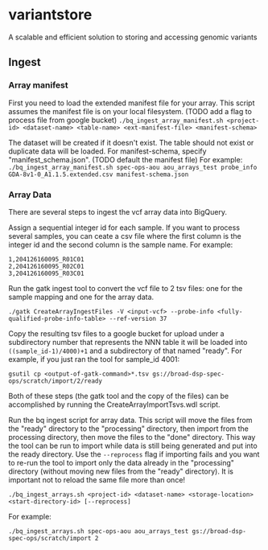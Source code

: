 # variantstore
A scalable and efficient solution to storing and accessing genomic variants

## Ingest
### Array manifest
First you need to load the extended manifest file for your array. This script assumes the manifest file is on your local filesystem. (TODO add a flag to process file from google bucket)
`./bq_ingest_array_manifest.sh <project-id> <dataset-name> <table-name> <ext-manifest-file> <manifest-schema>`

The dataset will be created if it doesn't exist. The table should not exist or duplicate data will be loaded. For manifest-schema, specify "manifest_schema.json". (TODO default the manifest file) For example: `./bq_ingest_array_manifest.sh spec-ops-aou aou_arrays_test probe_info GDA-8v1-0_A1.1.5.extended.csv manifest-schema.json`

### Array Data
There are several steps to ingest the vcf array data into BigQuery.


Assign a sequential integer id for each sample. If you want to process several samples, you can ceate a csv file where the first column is the integer id and the second column is the sample name. For example:

	1,204126160095_R01C01
	2,204126160095_R02C01
	3,204126160095_R03C01

Run the gatk ingest tool to convert the vcf file to 2 tsv files: one for the sample mapping and one for the array data. 

	./gatk CreateArrayIngestFiles -V <input-vcf> --probe-info <fully-qualified-probe-info-table> --ref-version 37

Copy the resulting tsv files to a google bucket for upload under a subdirectory number that represents the NNN table it will be loaded into `((sample_id-1)/4000)+1` and a subdirectory of that named "ready". For example, if you just ran the tool for sample_id 4001:

	gsutil cp <output-of-gatk-command>*.tsv gs://broad-dsp-spec-ops/scratch/import/2/ready

Both of these steps (the gatk tool and the copy of the files) can be accomplished by running the CreateArrayImportTsvs.wdl script.

Run the bq ingest script for array data. This script will move the files from the "ready" directory to the "processing" directory, then import from the processing directory, then move the files to the "done" directory. This way the tool can be run to import while data is still being generated and put into the ready directory. Use the `--reprocess` flag if importing fails and you want to re-run the tool to import only the data already in the "processing" directory (without moving new files from the "ready" directory). It is important not to reload the same file more than once!

	./bq_ingest_arrays.sh <project-id> <dataset-name> <storage-location> <start-directory-id> [--reprocess]
	
For example:

	./bq_ingest_arrays.sh spec-ops-aou aou_arrays_test gs://broad-dsp-spec-ops/scratch/import 2



